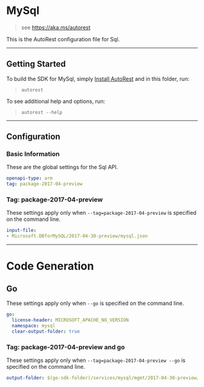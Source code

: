 # MySql
    
> see https://aka.ms/autorest

This is the AutoRest configuration file for Sql.



---
## Getting Started 
To build the SDK for MySql, simply [Install AutoRest](https://aka.ms/autorest/install) and in this folder, run:

> `autorest`

To see additional help and options, run:

> `autorest --help`
---

## Configuration



### Basic Information 
These are the global settings for the Sql API.

``` yaml
openapi-type: arm
tag: package-2017-04-preview
```


### Tag: package-2017-04-preview

These settings apply only when `--tag=package-2017-04-preview` is specified on the command line.

``` yaml $(tag) == 'package-2017-04-preview'
input-file:
- Microsoft.DBforMySQL/2017-04-30-preview/mysql.json
```


---
# Code Generation


## Go

These settings apply only when `--go` is specified on the command line.

``` yaml $(go)
go:
  license-header: MICROSOFT_APACHE_NO_VERSION
  namespace: mysql
  clear-output-folder: true
```

### Tag: package-2017-04-preview and go

These settings apply only when `--tag=package-2017-04-preview --go` is specified on the command line.

``` yaml $(tag) == 'package-2017-04-preview' && $(go)
output-folder: $(go-sdk-folder)/services/mysql/mgmt/2017-04-30-preview/mysql
```
